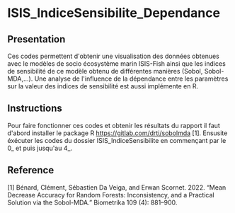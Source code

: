 # ISIS_IndiceSensibilite_Dependance



## Presentation

Ces codes permettent d'obtenir une visualisation des données obtenues avec le modèles de socio écosystème marin ISIS-Fish ainsi que les indices de sensibilité de ce modèle obtenu de différentes manières (Sobol, Sobol-MDA,...). Une analyse de l'influence de la dépendance entre les paramètres sur la valeur des indices de sensibilité est aussi implémente en R.

## Instructions

Pour faire fonctionner ces codes et obtenir les résultats du rapport il faut d'abord installer le package R https://gitlab.com/drti/sobolmda [1].
Ensusite éxécuter les codes du dossier ISIS_IndiceSensibilite en commençant par le 0_ et puis jusqu'au 4_.

## Reference

[1] Bénard, Clément, Sébastien Da Veiga, and Erwan Scornet. 2022. “Mean Decrease Accuracy for Random
Forests: Inconsistency, and a Practical Solution via the Sobol-MDA.” Biometrika 109 (4): 881–900.

